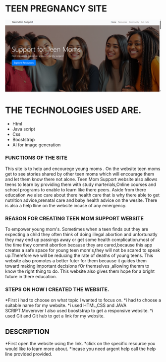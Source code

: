# TEEN PREGNANCY SITE
<img src="./1.png" alt=""> 

# THE TECHNOLOGIES USED ARE.
* Html
* Java script
* Css
* Booststrap
* AI for image generation
### FUNCTIONS OF THE SITE
This site is to help and encourege young moms .
On the website teen moms get to see stories shared by other teen moms which will encourage them and let them know there not alone.
Teen Mom Support website also allows teens to learn by providing them  with study marterials,Online courses and school programs to enable to learn like there peers.
Aside from there education we also care about there health care that is why there able to get nutrition advice,prenatal care and baby health advice on the wesite.
There is also a help lline on the website incase of any emergency.

### REASON FOR CREATING TEEN MOM SUPPORT WEBSITE
To empower young mom's.
Sometimes when a teen finds out they are expecting a child they often think of doing illegal abortion and unfortunatly they may end up passings away or get some health complication.most of the time they commit abortion because they are cared,because this app creates a safe space for young teen mom's,they will not be scared to speak up.Therefore we will be reducing the rate of deaths of young teens.
This website also promotes a better futer for them because it guides them toward making important decisions fOr themselves ,allowing themm to know the right thing to do.
This website also gives them hope for a bright future in there education. 

### STEPS ON HOW I CREATED THE WEBSITE.
*First i had to choose on what topic l wanted to focus on.
*i had to choose a suitable name for my website.
*i used HTML,CSS and JAVA SCRIPT.Moverover l also used booststrap to get a responsive website.
*i used Git and Git hub to get a link for my website.

## DESCRIPTION
*First open the website using the link.
*click on the specific resource you would like to learn more about.
*incase you need argent help call the help line provided provided.
